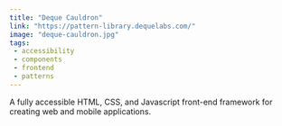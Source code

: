 ```yaml
---
title: "Deque Cauldron"
link: "https://pattern-library.dequelabs.com/"
image: "deque-cauldron.jpg"
tags:
 - accessibility
 - components
 - frontend
 - patterns
---
```


A fully accessible HTML, CSS, and Javascript front-end framework for creating web and mobile applications.